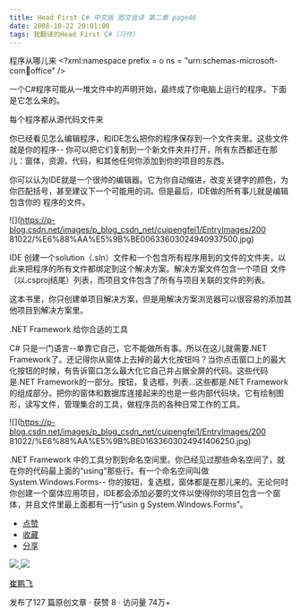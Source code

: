 ```yaml
---
title: Head First C# 中文版 图文皆译 第二章 page46
date: 2008-10-22 20:01:00
tags: 我翻译的Head First C#（习作）
---
```

程序从哪儿来  <?xml:namespace prefix = o ns = "urn:schemas-microsoft-
com:office:office" />

一个C#程序可能从一堆文件中的声明开始，最终成了你电脑上运行的程序。下面是它怎么来的。

每个程序都从源代码文件来

你已经看见怎么编辑程序，和IDE怎么把你的程序保存到一个文件夹里。这些文件就是你的程序--
你可以把它们复制到一个新文件夹并打开，所有东西都还在那儿：窗体，资源，代码，和其他任何你添加到你的项目的东西。

你可以认为IDE就是一个很帅的编辑器。它为你自动缩进，改变关键字的颜色，为你匹配括号，甚至建议下一个可能用的词。但是最后，IDE做的所有事儿就是编辑包含你的
程序的文件。

![](https://p-blog.csdn.net/images/p_blog_csdn_net/cuipengfei1/EntryImages/200
81022/%E6%88%AA%E5%9B%BE00633603024940937500.jpg)

IDE  创建一个solution（.sln）文件和一个包含所有程序用到的文件的文件夹，以此来把程序的所有文件都绑定到这个解决方案。解决方案文件包含一个项目
文件（以.csproj结尾）列表，而项目文件包含了所有与项目关联的文件的列表。

这本书里，你只创建单项目解决方案，但是用解决方案浏览器可以很容易的添加其他项目到解决方案里。

.NET Framework  给你合适的工具

C#  只是一门语言--单靠它自己，它不能做所有事。所以在这儿就需要.NET
Framework了。还记得你从窗体上去掉的最大化按钮吗？当你点击窗口上的最大化按钮的时候，有告诉窗口怎么最大化它自己并占据全屏的代码。这些代码是.NET
Framework的一部分。按钮，复选框，列表...这些都是.NET
Framework的组成部分。把你的窗体和数据库连接起来的也是一些内部代码块。它有绘制图形，读写文件，管理集合的工具，做程序员的各种日常工作的工具。

![](https://p-blog.csdn.net/images/p_blog_csdn_net/cuipengfei1/EntryImages/200
81022/%E6%88%AA%E5%9B%BE01633603024941406250.jpg)

.NET Framework
中的工具分割到命名空间里。你已经见过那些命名空间了，就在你的代码最上面的“using”那些行。有一个命名空间叫做System.Windows.Forms--
你的按钮，复选框，窗体都是在那儿来的。无论何时你创建一个窗体应用项目，IDE都会添加必要的文件以使得你的项目包含一个窗体，并且文件里最上面都有一行“usin
g System.Windows.Forms”。

  * [ 点赞  ](javascript:;)
  * [ 收藏  ](javascript:;)
  * [ 分享 ](javascript:;)

[ ![](https://profile.csdnimg.cn/5/2/5/3_cuipengfei1)
![](https://g.csdnimg.cn/static/user-reg-year/1x/11.png)
](https://blog.csdn.net/cuipengfei1)

[ 崔鹏飞 ](https://blog.csdn.net/cuipengfei1)

发布了127 篇原创文章  ·  获赞 8  ·  访问量 74万+

